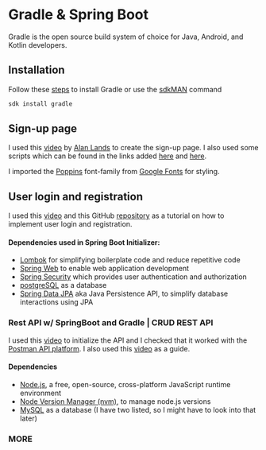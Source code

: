 # Gradle & Spring Boot

Gradle is the open source build system of choice for Java, Android, and Kotlin developers.

## Installation

Follow these [steps](https://gradle.org/install/) to install Gradle or use the [sdkMAN](https://sdkman.io/) command

```bash
sdk install gradle
```
## Sign-up page
I used this [video](https://www.youtube.com/watch?v=5EQyWl5cHjc) by [Alan Lands](https://www.youtube.com/@AlanLands) to create the sign-up page.
I also used some scripts which can be found in the links added [here](https://unpkg.com/ionicons@7.1.0/dist/ionicons/ionicons.esm.js)
and [here](https://unpkg.com/ionicons@7.1.0/dist/ionicons/ionicons.js).

I imported the [Poppins](https://fonts.google.com/specimen/Poppins) font-family from [Google Fonts](https://fonts.google.com/) for styling.

## User login and registration
I used this [video](https://www.youtube.com/watch?v=X7pGCmVxx10) and this GitHub [repository](https://github.com/Alanlands1/springbootBackend)
as a tutorial on how to implement user login and registration.

#### Dependencies used in Spring Boot Initializer:

- [Lombok](https://projectlombok.org/) for simplifying boilerplate code and reduce repetitive code
- [Spring Web](https://spring.io/projects/spring-ws) to enable web application development
- [Spring Security](https://spring.io/projects/spring-security) which provides user authentication and authorization
- [postgreSQL](https://www.postgresql.org/) as a database
- [Spring Data JPA](https://spring.io/projects/spring-data-jpa) aka Java Persistence API, to simplify database interactions using JPA

### Rest API w/ SpringBoot and Gradle | CRUD REST API

I used this [video](https://www.youtube.com/watch?v=B-cePk1ruuY&ab_channel=TechHelp) to initialize the API
and I checked that it worked with the [Postman API platform](https://www.postman.com/). I also used
this [video](https://www.youtube.com/playlist?list=PL1oBBulPlvs84AmRmT-_3dGz4KHYuINsj) as a guide.

#### Dependencies

- [Node.js](https://nodejs.org/en), a free, open-source, cross-platform JavaScript runtime environment
- [Node Version Manager (nvm)](https://github.com/nvm-sh/nvm), to manage node.js versions
- [MySQL](https://www.mysql.com/) as a database (I have two listed, so I might have to look into that later)

### MORE

